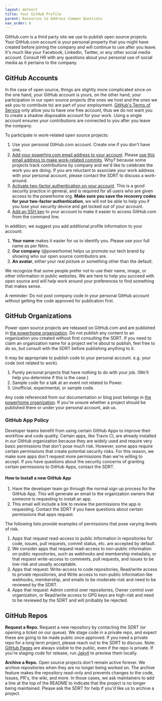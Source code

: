 ```yaml
---
layout: default
title: Your GitHub Profile
parent: Resources to Address Common Questions
nav_order: 6
---
```


GitHub.com is a third party site we use to publish open source projects. Your GitHub.com account is your personal property that you might have created before joining the company and will continue to use after you leave. It's much like your Facebook, LinkedIn, Twitter, or any other social media account. Consult HR with any questions about your personal use of social media as it pertains to the company.

## GitHub Accounts

In the case of open source, things are slightly more complicated since on the one hand, your GitHub account is yours, on the other hand, your participation in our open source projects (the ones we host and the ones we ask you to contribute to) are part of your employment. [GitHub's Terms of Service](https://help.github.com/en/github/site-policy/github-terms-of-service#b-account-terms) only allow you to have one free account, thus we do not want you to create a shadow disposable account for your work. Using a single account ensures your contributions are connected to you after you leave the company.

To participate in work-related open source projects:
1. Use your personal GitHub.com account. Create one if you don't have one.
1. [Add your powerhrg.com email address to your account](https://github.com/settings/emails). Please [use this email address to make work-related commits](https://docs.github.com/en/free-pro-team@latest/github/setting-up-and-managing-your-github-user-account/setting-your-commit-email-address). Why? because some projects track contributions by company and we'd like to celebrate the work you are doing. If you are reluctant to associate your work address with your personal account, please contact the SDRT to discuss a work-around.
1. [Activate two-factor authentication on your account](https://github.com/settings/security). This is a good security practice in general, and is required for all users who are given access to the powerhome org. **Make sure you save the recovery codes for your two-factor authentication**, we will not be able to help you if you lose your security device and get locked out of your account.
1. [Add an SSH key](https://github.com/settings/keys) to your account to make it easier to access GitHub.com from the command line.

In addition, we suggest you add additional profile information to your account:
1. **Your name** makes it easier for us to identify you. Please use your full name as per Nitro.
1. **Our company** (@powerhome) helps us promote our tech brand by showing who our open source contributors are.
1. **An avatar**, either your real picture or something other than the default.

We recognize that some people prefer not to use their name, image, or other information in public websites. We are here to help you succeed with open source and will help work around your preferences to find something that makes sense.

A reminder: Do not post company code in your personal GitHub account without getting the code approved for publication first.

## GitHub Organizations

Power open source projects are released on GitHub.com and are published in [the powerhome organization](../resources/resources-external.md). Do not publish any content to an organization you created without first consulting the SDRT. If you need to claim an organization name for a project we're about to publish, feel free to do so, but consult with the SDRT before publishing anything to it.

It may be appropriate to publish code to your personal account. e.g. your code (not related to work).
1. Purely personal projects that have nothing to do with your job. (We'll help you determine if this is the case.)
1. Sample code for a talk at an event not related to Power.
1. Unofficial, experimental, or sample code.

Any code referenced from our documentation or blog post belongs in [the powerhome organization](../resources/resources-external.md). If you're unsure whether a project should be published there or under your personal account, ask us.

### GitHub App Policy

Developer teams benefit from using certain GitHub Apps to improve their workflow and code quality. Certain apps, like Travis CI, are already installed in our GitHub organization because they are widely used and require very basic permissions that don't pose much risk. However, some apps require certain permissions that create potential security risks. For this reason, we make sure apps don't request more permissions than we're willing to accept. If you have questions about the security concerns of granting certain permissions to GitHub Apps, contact the SDRT.

#### How to Install a new GitHub App

1. Have the developer team go through the normal sign up process for the GitHub App. This will generate an email to the organization owners that someone is requesting to install an app.
1. This email will include a link to review the permissions the app is requesting. Contact the SDRT if you have questions about certain permissions that apps request.

The following lists provide examples of permissions that pose varying levels of risk.

1. Apps that request read-access to public information in repositories for code, issues, pull requests, commit status, etc. are accepted by default.
1. We consider apps that request read-access to non-public information on public repositories, such as webhooks and membership metadata, or that request write-access to comments, pull requests, and issues to be low-risk and usually acceptable.
1. Apps that request: Write-access to code repositories, Read/write access to private repositories, and Write access to non-public information like webhooks, membership, and emails to be moderate-risk and need to be reviewed by the SDRT.
1. Apps that request: Admin control over repositories, Owner control over organization, or Read/write access to GPG keys are high-risk and need to be reviewed by the SDRT and will probably be rejected.

## GitHub Repos

**Request a Repo.** Request a new repository by contacting the SDRT (or opening a ticket on our queue). We stage code in a private repo, and expect these are going to be made public once approved. If you need a private repo for a long term project, please reach out to the SDRT to discuss. Note: [GitHub Pages](https://help.github.com/en/github/working-with-github-pages/about-github-pages#project-pages-sites) are always visible to the public, even if the repo is private. If you're staging code for release, run [Jekyll](https://jekyllrb.com/) to preview them locally.

**Archive a Repo.** Open source projects don't remain active forever. We archive repositories when they are no longer being worked on. The archive feature makes the repository read-only and prevents changes to the code, Issues, PR's, the wiki, and more. In those cases, we ask maintainers to add a line at the top of the README to indicate that the project is no longer being maintained. Please ask the SDRT for help if you'd like us to archive a project.
